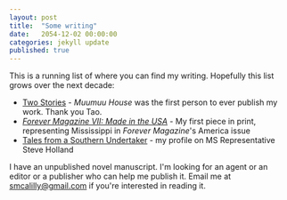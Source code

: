```yaml
---
layout: post
title:  "Some writing"
date:   2054-12-02 00:00:00
categories: jekyll update
published: true
---
```


This is a running list of where you can find my writing. Hopefully this list grows over the next decade:
- [Two Stories](https://muumuuhouse.com/sa.01nov2022.html) - *Muumuu House* was the first person to ever publish my work. Thank you Tao.
- [*Forever Magazine VII: Made in the USA*](https://forever.metalabel.com/america) - My first piece in print, representing Mississippi in *Forever Magazine*'s America issue
- [Tales from a Southern Undertaker](https://medium.com/@smcalilly/tales-from-a-southern-undertaker-ac16aadd2191) - my profile on MS Representative Steve Holland

I have an unpublished novel manuscript. I'm looking for an agent or an editor or a publisher who can help me publish it. Email me at smcalilly@gmail.com if you're interested in reading it.
